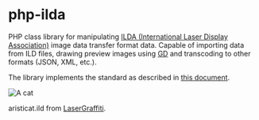# php-ilda

PHP class library for manipulating [ILDA (International Laser Display Association)](http://www.laserist.org/) image data transfer format data. Capable of importing data from ILD files, drawing preview images using [GD](http://php.net/manual/en/book.image.php) and transcoding to other formats (JSON, XML, etc.).

The library implements the standard as described in [this document](http://www.laserist.org/StandardsDocs/IDTF05-finaldraft.pdf).

![A cat](http://link.damow.net/image/110S3U1j2L2O/test.png)

aristicat.ild from [LaserGraffiti](http://lasergraffiti.weebly.com/rgb-laser-ild-animation-downloads.html).



